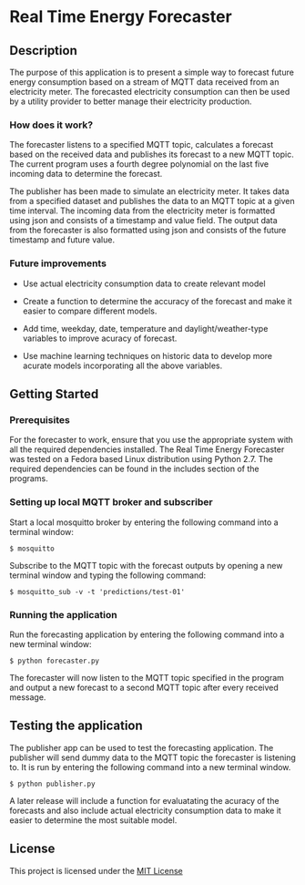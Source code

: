 # Real Time Energy Forecaster

## Description

The purpose of this application is to present a simple way to forecast future energy consumption based on a stream of MQTT data received from an electricity meter. The forecasted electricity consumption can then be used by a utility provider to better manage their electricity production. 

### How does it work?

The forecaster listens to a specified MQTT topic, calculates a forecast based on the received data and publishes its forecast to a new MQTT topic. The current program uses a fourth degree polynomial on the last five incoming data to determine the forecast. 

The publisher has been made to simulate an electricity meter. It takes data from a specified dataset and publishes the data to an MQTT topic at a given time interval. 
The incoming data from the electricity meter is formatted using json and consists of a timestamp and value field. The output data from the forecaster is also formatted using json and consists of the future timestamp and future value.  


### Future improvements

* Use actual electricity consumption data to create relevant model

* Create a function to determine the accuracy of the forecast and make it easier to compare different models. 

* Add  time, weekday, date, temperature and daylight/weather-type variables to improve acuracy of forecast. 

* Use machine learning techniques on historic data to develop more acurate models incorporating all the above variables.


## Getting Started

### Prerequisites

For the forecaster to work, ensure that you use the appropriate system with all the required dependencies installed. The Real Time Energy Forecaster was tested on a Fedora based Linux distribution using Python 2.7. The required dependencies can be found in the includes section of the programs.   


### Setting up local MQTT broker and subscriber

Start a local mosquitto broker by entering the following command into a terminal window:
```
$ mosquitto
```
Subscribe to the MQTT topic with the forecast outputs by opening a new terminal window and typing the following command:
```
$ mosquitto_sub -v -t 'predictions/test-01'
```

### Running the application

Run the forecasting application by entering the following command into a new terminal window:
```
$ python forecaster.py
```

The forecaster will now listen to the  MQTT topic specified in the program and output a new forecast to a second MQTT topic after every received message. 


## Testing the application

The publisher app can be used to test the forecasting application. The publisher will send dummy data to the MQTT topic the forecaster is listening to. It is run by entering the following command into a new terminal window. 
```
$ python publisher.py
```
A later release will include a function for evaluatating the acuracy of the forecasts and also include actual electricity consumption data to make it easier to determine the most suitable model.  

## License

This project is licensed under the [MIT License ](https://opensource.org/licenses/MIT)